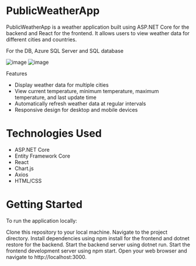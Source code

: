 # PublicWeatherApp
PublicWeatherApp is a weather application built using ASP.NET Core for the backend and React for the frontend. It allows users to view weather data for different cities and countries.

For the DB, Azure SQL Server and SQL database

![image](https://github.com/mpatrajs/PublicWeatherApp/assets/27422927/7c1f8e66-59dd-4b6f-a081-7c7b0022f771)
![image](https://github.com/mpatrajs/PublicWeatherApp/assets/27422927/522984e6-0a2d-4d9c-a8e1-c6ba468b0c56)

Features
- Display weather data for multiple cities
- View current temperature, minimum temperature, maximum temperature, and last update time
- Automatically refresh weather data at regular intervals
- Responsive design for desktop and mobile devices
  
# Technologies Used
- ASP.NET Core
- Entity Framework Core
- React
- Chart.js
- Axios
- HTML/CSS
# Getting Started

To run the application locally:

Clone this repository to your local machine.
Navigate to the project directory.
Install dependencies using npm install for the frontend and dotnet restore for the backend.
Start the backend server using dotnet run.
Start the frontend development server using npm start.
Open your web browser and navigate to http://localhost:3000.
